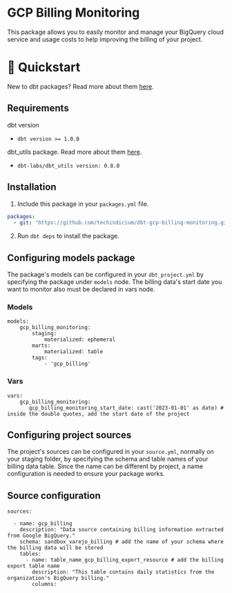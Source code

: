 # GCP Billing Monitoring

This package allows you to easily monitor and manage your BigQuery cloud service and usage costs to help improving the billing of your project.

# :running: Quickstart

New to dbt packages? Read more about them [here](https://docs.getdbt.com/docs/building-a-dbt-project/package-management/).

## Requirements
dbt version
* ```dbt version >= 1.0.0```

dbt_utils package. Read more about them [here](https://hub.getdbt.com/dbt-labs/dbt_utils/latest/).
* ```dbt-labs/dbt_utils version: 0.8.0```

## Installation

1. Include this package in your `packages.yml` file.
```yaml
packages:
  - git: "https://github.com/techindicium/dbt-gcp-billing-monitoring.git" # insert git URL
```

2. Run `dbt deps` to install the package.



## Configuring models package

The package's models can be configured in your `dbt_project.yml` by specifying the package under `models` node. The billing data's start date you want to monitor also must be declared in vars node.

### Models

```
models:
    gcp_billing_monitoring:
        staging:
            materialized: ephemeral
        marts:
            materialized: table
        tags:
            - 'gcp_billing'
```

### Vars

```
vars:
    gcp_billing_monitoring:
       gcp_billing_monitoring_start_date: cast('2023-01-01' as date) # inside the double quotes, add the start date of the project
```

## Configuring project sources

The project's sources can be configured in your `source.yml`, normally on your staging folder, by specifying the schema and table names of your billing data table. Since the name can be different by project, a name configuration is needed to ensure your package works.

## Source configuration

```
sources:

  - name: gcp_billing
    description: "Data source containing billing information extracted from Google BigQuery."
    schema: sandbox_varejo_billing # add the name of your schema where the billing data will be stored
    tables:
      - name: table_name_gcp_billing_export_resource # add the billing export table name
        description: "This table contains daily statistics from the organization's BigQuery billing."
        columns:
```